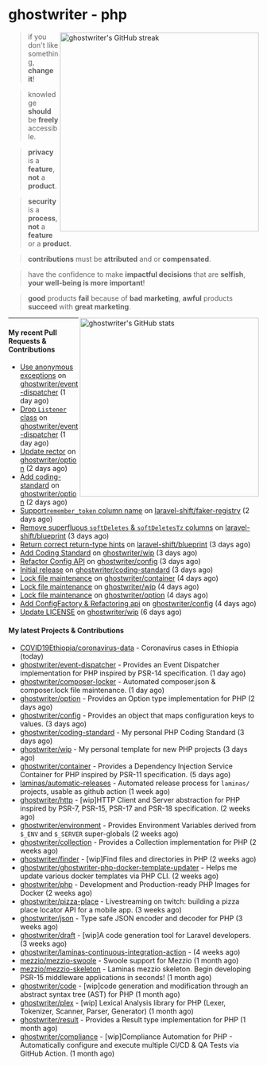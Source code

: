 # ghostwriter - php

<img alt="ghostwriter's GitHub streak" width="400px" align="right" src="https://github-readme-streak-stats.herokuapp.com/?cache_seconds=1800&user=ghostwriter">

> if you don't like something, **change it**!

> knowledge **should** be **freely** accessible.

> **privacy** is a **feature**, **not** a **product**.

> **security** is a **process**, **not** a **feature** or a **product**.

> **contributions** must be **attributed** and or **compensated**.

> have the confidence to make **impactful decisions** that are **selfish**, **your well-being is more important**!

> **good** products **fail** because of **bad marketing**, **awful** products **succeed** with **great marketing**.

<img alt="ghostwriter's GitHub stats" width="360px" align="right" src="https://github-readme-stats.vercel.app/api?cache_seconds=1800&username=ghostwriter&show_icons=true&count_private=true&hide_title=true&hide_rank=true&icon_color=333">

---

#### My recent Pull Requests & Contributions

- [Use anonymous exceptions](https://github.com/ghostwriter/event-dispatcher/pull/14) on [ghostwriter/event-dispatcher](https://github.com/ghostwriter/event-dispatcher) (1 day ago)
- [Drop `Listener` class](https://github.com/ghostwriter/event-dispatcher/pull/13) on [ghostwriter/event-dispatcher](https://github.com/ghostwriter/event-dispatcher) (1 day ago)
- [Update rector](https://github.com/ghostwriter/option/pull/23) on [ghostwriter/option](https://github.com/ghostwriter/option) (2 days ago)
- [Add coding-standard](https://github.com/ghostwriter/option/pull/22) on [ghostwriter/option](https://github.com/ghostwriter/option) (2 days ago)
- [Support`remember_token` column name](https://github.com/laravel-shift/faker-registry/pull/2) on [laravel-shift/faker-registry](https://github.com/laravel-shift/faker-registry) (2 days ago)
- [Remove superfluous `softDeletes` &amp; `softDeletesTz` columns](https://github.com/laravel-shift/blueprint/pull/592) on [laravel-shift/blueprint](https://github.com/laravel-shift/blueprint) (3 days ago)
- [Return correct return-type hints](https://github.com/laravel-shift/blueprint/pull/591) on [laravel-shift/blueprint](https://github.com/laravel-shift/blueprint) (3 days ago)
- [Add Coding Standard](https://github.com/ghostwriter/wip/pull/27) on [ghostwriter/wip](https://github.com/ghostwriter/wip) (3 days ago)
- [Refactor Config API](https://github.com/ghostwriter/config/pull/3) on [ghostwriter/config](https://github.com/ghostwriter/config) (3 days ago)
- [Initial release](https://github.com/ghostwriter/coding-standard/pull/1) on [ghostwriter/coding-standard](https://github.com/ghostwriter/coding-standard) (3 days ago)
- [Lock file maintenance](https://github.com/ghostwriter/container/pull/14) on [ghostwriter/container](https://github.com/ghostwriter/container) (4 days ago)
- [Lock file maintenance](https://github.com/ghostwriter/wip/pull/26) on [ghostwriter/wip](https://github.com/ghostwriter/wip) (4 days ago)
- [Lock file maintenance](https://github.com/ghostwriter/option/pull/21) on [ghostwriter/option](https://github.com/ghostwriter/option) (4 days ago)
- [Add ConfigFactory &amp; Refactoring api](https://github.com/ghostwriter/config/pull/2) on [ghostwriter/config](https://github.com/ghostwriter/config) (4 days ago)
- [Update LICENSE](https://github.com/ghostwriter/wip/pull/25) on [ghostwriter/wip](https://github.com/ghostwriter/wip) (6 days ago)

#### My latest Projects & Contributions

- [COVID19Ethiopia/coronavirus-data](https://github.com/COVID19Ethiopia/coronavirus-data) - Coronavirus cases in Ethiopia (today)
- [ghostwriter/event-dispatcher](https://github.com/ghostwriter/event-dispatcher) - Provides an Event Dispatcher implementation for PHP inspired by PSR-14 specification. (1 day ago)
- [ghostwriter/composer-locker](https://github.com/ghostwriter/composer-locker) - Automated composer.json &amp; composer.lock file maintenance. (1 day ago)
- [ghostwriter/option](https://github.com/ghostwriter/option) - Provides an Option type implementation for PHP (2 days ago)
- [ghostwriter/config](https://github.com/ghostwriter/config) - Provides an object that maps configuration keys to values. (3 days ago)
- [ghostwriter/coding-standard](https://github.com/ghostwriter/coding-standard) - My personal PHP Coding Standard (3 days ago)
- [ghostwriter/wip](https://github.com/ghostwriter/wip) - My personal template for new PHP projects (3 days ago)
- [ghostwriter/container](https://github.com/ghostwriter/container) - Provides a Dependency Injection Service Container for PHP inspired by PSR-11 specification. (5 days ago)
- [laminas/automatic-releases](https://github.com/laminas/automatic-releases) - Automated release process for `laminas/` projects, usable as github action (1 week ago)
- [ghostwriter/http](https://github.com/ghostwriter/http) - [wip]HTTP Client and Server abstraction for PHP inspired by PSR-7, PSR-15, PSR-17 and PSR-18 specification. (2 weeks ago)
- [ghostwriter/environment](https://github.com/ghostwriter/environment) - Provides Environment Variables derived from `$_ENV` and `$_SERVER` super-globals (2 weeks ago)
- [ghostwriter/collection](https://github.com/ghostwriter/collection) - Provides a Collection implementation for PHP (2 weeks ago)
- [ghostwriter/finder](https://github.com/ghostwriter/finder) - [wip]Find files and directories in PHP (2 weeks ago)
- [ghostwriter/ghostwriter-php-docker-template-updater](https://github.com/ghostwriter/ghostwriter-php-docker-template-updater) - Helps me update various docker templates via PHP CLI. (2 weeks ago)
- [ghostwriter/php](https://github.com/ghostwriter/php) - Development and Production-ready PHP Images for Docker (2 weeks ago)
- [ghostwriter/pizza-place](https://github.com/ghostwriter/pizza-place) - Livestreaming on twitch: building a pizza place locator API for a mobile app. (3 weeks ago)
- [ghostwriter/json](https://github.com/ghostwriter/json) - Type safe JSON encoder and decoder for PHP (3 weeks ago)
- [ghostwriter/draft](https://github.com/ghostwriter/draft) - [wip]A code generation tool for Laravel developers. (3 weeks ago)
- [ghostwriter/laminas-continuous-integration-action](https://github.com/ghostwriter/laminas-continuous-integration-action) -  (4 weeks ago)
- [mezzio/mezzio-swoole](https://github.com/mezzio/mezzio-swoole) - Swoole support for Mezzio (1 month ago)
- [mezzio/mezzio-skeleton](https://github.com/mezzio/mezzio-skeleton) - Laminas mezzio skeleton. Begin developing PSR-15 middleware applications in seconds! (1 month ago)
- [ghostwriter/code](https://github.com/ghostwriter/code) - [wip]code generation and modification through an abstract syntax tree (AST) for PHP (1 month ago)
- [ghostwriter/plex](https://github.com/ghostwriter/plex) - [wip] Lexical Analysis library for PHP (Lexer, Tokenizer, Scanner, Parser, Generator) (1 month ago)
- [ghostwriter/result](https://github.com/ghostwriter/result) - Provides a Result type implementation for PHP (1 month ago)
- [ghostwriter/compliance](https://github.com/ghostwriter/compliance) - [wip]Compliance Automation for PHP - Automatically configure and execute multiple CI/CD &amp; QA Tests via GitHub Action. (1 month ago)
